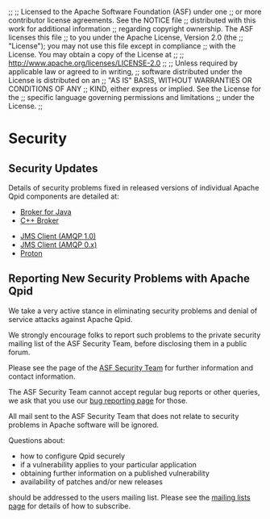 ;;
;; Licensed to the Apache Software Foundation (ASF) under one
;; or more contributor license agreements.  See the NOTICE file
;; distributed with this work for additional information
;; regarding copyright ownership.  The ASF licenses this file
;; to you under the Apache License, Version 2.0 (the
;; "License"); you may not use this file except in compliance
;; with the License.  You may obtain a copy of the License at
;; 
;;   http://www.apache.org/licenses/LICENSE-2.0
;; 
;; Unless required by applicable law or agreed to in writing,
;; software distributed under the License is distributed on an
;; "AS IS" BASIS, WITHOUT WARRANTIES OR CONDITIONS OF ANY
;; KIND, either express or implied.  See the License for the
;; specific language governing permissions and limitations
;; under the License.
;;

# Security

<section markdown="1">

## Security Updates

Details of security problems fixed in released versions of individual Apache
Qpid components are detailed at:

<div class="flex" markdown="1">
<section markdown="1">

 - [Broker for Java]({{site_url}}/components/java-broker/security.html)
 - [C++ Broker]({{site_url}}/components/cpp-broker/security.html)

</section>
<section markdown="1">

 - [JMS Client (AMQP 1.0)]({{site_url}}/components/jms/security.html)
 - [JMS Client (AMQP 0.x)]({{site_url}}/components/jms/security-0-x.html)
 - [Proton]({{site_url}}/proton/security.html)

</section>
</div>
 
</section>
<section markdown="1">

## Reporting New Security Problems with Apache Qpid

We take a very active stance in eliminating security problems and
denial of service attacks against Apache Qpid.

We strongly encourage folks to report such problems to the private
security mailing list of the ASF Security Team, before disclosing them
in a public forum.

Please see the page of the [ASF Security
Team](https://www.apache.org/security/) for further information and
contact information.

The ASF Security Team cannot accept regular bug reports or other
queries, we ask that you use our [bug reporting
page]({{site_url}}/issues.html) for those.

All mail sent to the ASF Security Team that does not relate to
security problems in Apache software will be ignored.

Questions about:

 - how to configure Qpid securely
 - if a vulnerability applies to your particular application
 - obtaining further information on a published vulnerability
 - availability of patches and/or new releases

should be addressed to the users mailing list. Please see the [mailing
lists page]({{site_url}}/discussion.html) for details of how to
subscribe.

</section>
